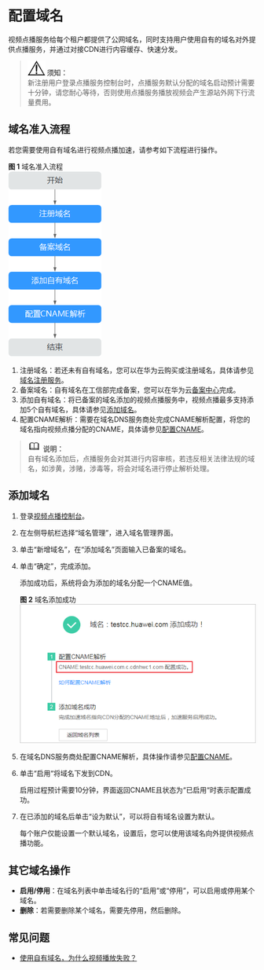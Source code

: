 # 配置域名<a name="zh-cn_topic_0138446401"></a>

视频点播服务给每个租户都提供了公网域名，同时支持用户使用自有的域名对外提供点播服务，并通过对接CDN进行内容缓存、快速分发。

>![](public_sys-resources/icon-notice.gif) **须知：**   
>新注册用户登录点播服务控制台时，点播服务默认分配的域名启动预计需要十分钟，请您耐心等待，否则使用点播服务播放视频会产生源站外网下行流量费用。  

## 域名准入流程<a name="section19545380178"></a>

若您需要使用自有域名进行视频点播加速，请参考如下流程进行操作。

**图 1**  域名准入流程<a name="fig176111448124214"></a>  
![](figures/域名准入流程.png "域名准入流程")

1.  注册域名：若还未有自有域名，您可以在华为云购买或注册域名，具体请参见[域名注册服务](https://www.huaweicloud.com/product/domain.html)。
2.  备案域名：自有域名在工信部完成备案，您可以在华为云[备案中心](https://beian.huaweicloud.com/)完成。
3.  添加自有域名：将已备案的域名添加的视频点播服务中，视频点播最多支持添加5个自有域名，具体请参见[添加域名](#section1116911714363)。
4.  配置CNAME解析：需要在域名DNS服务商处完成CNAME解析配置，将您的域名指向视频点播分配的CNAME，具体请参见[配置CNAME](配置CNAME.md)。

>![](public_sys-resources/icon-note.gif) **说明：**   
>自有域名添加后，点播服务会对其进行内容审核，若违反相关法律法规的域名，如涉黄，涉赌，涉毒等，将会对域名进行停止解析处理。  

## 添加域名<a name="section1116911714363"></a>

1.  登录[视频点播控制台](视频点播控制台https://console.huaweicloud.com/vod)。
2.  在左侧导航栏选择“域名管理”，进入域名管理界面。
3.  单击“新增域名”，在“添加域名”页面输入已备案的域名。
4.  单击“确定”，完成添加。

    添加成功后，系统将会为添加的域名分配一个CNAME值。

    **图 2**  域名添加成功<a name="fig1055905515423"></a>  
    ![](figures/域名添加成功.png "域名添加成功")

5.  在域名DNS服务商处配置CNAME解析，具体操作请参见[配置CNAME](配置CNAME.md)。
6.  单击“启用“将域名下发到CDN。

    启用过程预计需要10分钟，界面返回CNAME且状态为“已启用“时表示配置成功。

7.  在已添加的域名后单击“设为默认”，可以将自有域名设置为默认。

    每个账户仅能设置一个默认域名，设置后，您可以使用该域名向外提供视频点播功能。


## 其它域名操作<a name="section16330192744512"></a>

-   **启用/停用**：在域名列表中单击域名行的“启用”或“停用”，可以启用或停用某个域名。
-   **删除**：若需要删除某个域名，需要先停用，然后删除。

## 常见问题<a name="section3532541892"></a>

-   [使用自有域名，为什么视频播放失败？](https://support.huaweicloud.com/vod_faq/zh-cn_topic_0174518801.html)

